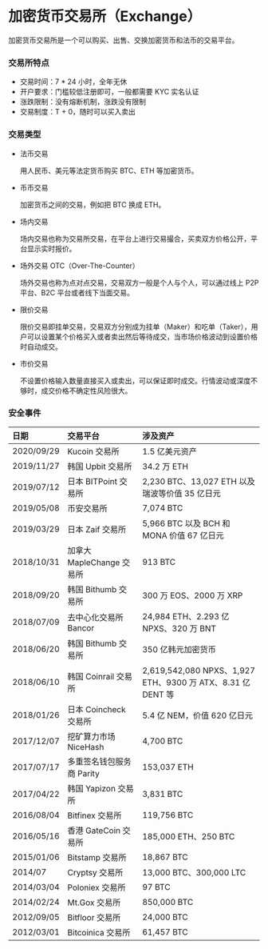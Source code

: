 # 加密货币交易所（Exchange）

加密货币交易所是一个可以购买、出售、交换加密货币和法币的交易平台。

### 交易所特点

- 交易时间：7 * 24 小时，全年无休
- 开户要求：门槛较低注册即可，一般都需要 KYC 实名认证
- 涨跌限制：没有熔断机制，涨跌没有限制
- 交易制度：T + 0，随时可以买入卖出

### 交易类型

- 法币交易

  用人民币、美元等法定货币购买 BTC、ETH 等加密货币。

- 币币交易

  加密货币之间的交易，例如把 BTC 换成 ETH。

- 场内交易

  场内交易也称为交易所交易，在平台上进行交易撮合，买卖双方价格公开，平台显示实时报价。

- 场外交易 OTC（Over-The-Counter）

  场外交易也称为点对点交易，交易双方一般是个人与个人，可以通过线上 P2P 平台、B2C 平台或者线下当面交易。

- 限价交易

  限价交易即挂单交易，交易双方分别成为挂单（Maker）和吃单（Taker），用户可以设置某个价格买入或者卖出然后等待成交，当市场价格波动到设置价格时自动成交。

- 市价交易

  不设置价格输入数量直接买入或卖出，可以保证即时成交。行情波动或深度不够时，成交价格不确定性风险很大。

### 安全事件

| 日期 | 交易平台 | 涉及资产 |
| :----- | :---- | :---- |
| 2020/09/29 | Kucoin 交易所 | 1.5 亿美元资产 |
| 2019/11/27 | 韩国 Upbit 交易所 | 34.2 万 ETH |
| 2019/07/12 | 日本 BITPoint 交易所 | 2,230 BTC、13,027 ETH 以及瑞波等价值 35 亿日元 |
| 2019/05/08 | 币安交易所 | 7,074 BTC |
| 2019/03/29 | 日本 Zaif 交易所 | 5,966 BTC 以及 BCH 和 MONA 价值 67 亿日元 |
| 2018/10/31 | 加拿大 MapleChange 交易所 | 913 BTC |
| 2018/09/20 | 韩国 Bithumb 交易所 | 300 万 EOS、2000 万 XRP |
| 2018/07/09 | 去中心化交易所 Bancor | 24,984 ETH、2.293 亿 NPXS、320 万 BNT |
| 2018/06/20 | 韩国 Bithumb 交易所 | 350 亿韩元加密货币 |
| 2018/06/10 | 韩国 Coinrail 交易所 | 2,619,542,080 NPXS、1,927 ETH、9300 万 ATX、8.31 亿 DENT 等 |
| 2018/01/26 | 日本 Coincheck 交易所 | 5.4 亿 NEM，价值 620 亿日元 |
| 2017/12/07 | 挖矿算力市场 NiceHash | 4,700 BTC |
| 2017/07/17 | 多重签名钱包服务商 Parity | 153,037 ETH |
| 2017/04/22 | 韩国 Yapizon 交易所 | 3,831 BTC |
| 2016/08/04 | Bitfinex 交易所 | 119,756 BTC |
| 2016/05/16 | 香港 GateCoin 交易所 | 185,000 ETH、250 BTC |
| 2015/01/06 | Bitstamp 交易所 | 18,867 BTC |
| 2014/07 | Cryptsy 交易所 | 13,000 BTC、300,000 LTC |
| 2014/03/04 | Poloniex 交易所 | 97 BTC |
| 2014/02/24 | Mt.Gox 交易所 | 850,000 BTC |
| 2012/09/05 | Bitfloor 交易所 | 24,000 BTC |
| 2012/03/01 | Bitcoinica 交易所 | 61,457 BTC |
